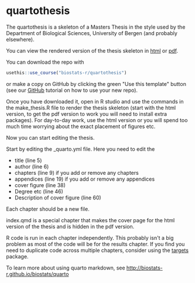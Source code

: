 # quartothesis

<!-- badges: start -->

<!-- badges: end -->

The quartothesis is a skeleton of a Masters Thesis in the style used by the Department of Biological Sciences, University of Bergen (and probably elsewhere).

You can view the rendered version of the thesis skeleton in [html](https://biostats-r.github.io/quartothesis/) or [pdf](https://biostats-r.github.io/quartothesis/The-title-of-my-most-excellent-thesis.pdf).

You can download the repo with

``` r
usethis::use_course("biostats-r/quartothesis")
```

or make a copy on GitHub by clicking the green "Use this template" button (see our [GitHub](https://biostats-r.github.io/biostats/github/index.html) tutorial on how to use your new repo).

Once you have downloaded it, open in R studio and use the commands in the make_thesis.R file to render the thesis skeleton (start with the html version, to get the pdf version to work you will need to install extra packages). For day-to-day work, use the html version or you will spend too much time worrying about the exact placement of figures etc.

Now you can start editing the thesis.

Start by editing the \_quarto.yml file. Here you need to edit the

-   title (line 5)
-   author (line 6)
-   chapters (line 9) if you add or remove any chapters
-   appendices (line 19) if you add or remove any appendices
-   cover figure (line 38)
-   Degree etc (line 46)
- Description of cover figure (line 60)

Each chapter should be a new file. 

index.qmd is a special chapter that makes the cover page for the html version of the thesis and is hidden in the pdf version.


R code is run in each chapter independently. This probably isn't a big problem as most of the code will be for the results chapter. If you find you need to duplicate code across multiple chapters, consider using the [targets](https://books.ropensci.org/targets/) package. 

To learn more about using quarto markdown, see <http://biostats-r.github.io/biostats/quarto>
